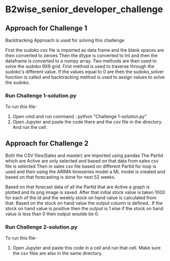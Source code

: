 # B2wise_senior_developer_challenge

## Approach for Challenge 1
Backtracking Approach is used for solving this challenge

First the sudoko csv file is imported as data frame and the blank spaces are then converted to zeroes
Then the dtype is converted to Int and then the dataframe is converted to a numpy array.
Two methods are then used to solve the sudoko 9X9 grid.
First method is used to traverse through the sudoko's different value. 
If the values equal to 0 are then the sudoko_solver function is called and backtracking method is used to assign values to solve the sudoko.

### Run Challenge 1-solution.py
To run this file-
  1) Open cmd and run command : python "Challenge 1-solution.py"
  2) Open Jupyter and paste the code there and the csv file in the directory. And run the cell.


## Approach for Challenge 2
Both the CSV files(Sales and master)  are imported using pandas
The PartId which are Active are only selected and based on that data from sales csv file is selected
Then in sales csv file based on different PartId for loop is used and then using the ARIMA timeseries model a ML model is created and based on that forecasting is done
for next 52 weeks.

Based on that forecast data of all the PartId that are Active a graph is plotted and its png image is saved.
After that initial stock value is taken 1000 for each of the Id and the weekly stock on hand value is calculated from that.
Based on the stock on hand value the output column is defined.. If the stock on hand value is positive then the output is 1 else if the stock on hand value is less than 0
then output woulde be 0.

### Run Challenge 2-solution.py
To run this file-
  1) Open Jupyter and paste this code in a cell and run that cell. Make sure the csv files are also in the same directory.
  


